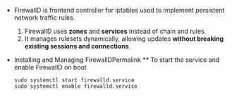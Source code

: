 * FirewallD is frontend controller for iptables used to implement persistent network traffic rules.
  1. FirewallD uses **zones** and **services** instead of chain and rules.
  2. It manages rulesets dynamically, allowing updates **without breaking existing sessions and connections**.

* Installing and Managing FirewallDPermalink
  ** To start the service and enable FirewallD on boot
  ```shell
  sudo systemctl start firewalld.service
  sudo systemctl enable firewalld.service
  ```
